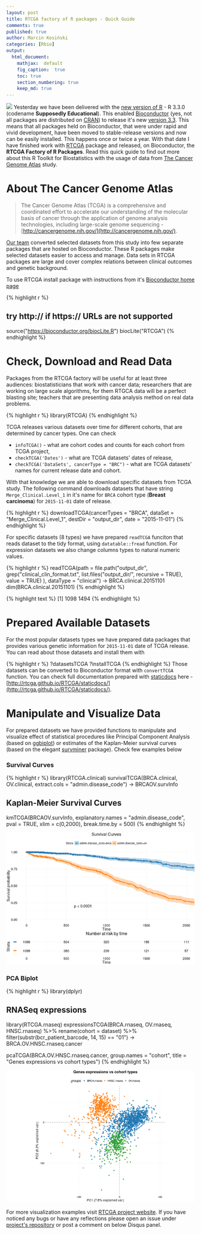 ```yaml
---
layout: post
title: RTCGA factory of R packages - Quick Guide
comments: true
published: true
author: Marcin Kosiński
categories: [Rbio]
output:
  html_document:
    mathjax:  default
    fig_caption:  true
    toc: true
    section_numbering: true
    keep_md: true
---
```



<img src="https://raw.githubusercontent.com/RTCGA/RTCGA/master/RTCGA_workflow_ver3.png" class="fit image"> Yesterday we have been delivered with the [new version of R](http://www.r-bloggers.com/r-3-3-0-is-released/) - R 3.3.0 (codename **Supposedly Educational**). This enabled [Bioconductor](http://bioconductor.org/) (yes, not all packages are distributed on [CRAN](https://cran.r-project.org/)) to release it's new [version 3.3](https://www.bioconductor.org/developers/release-schedule/). This means that all packages held on Bioconductor, that were under rapid and vivid development, have been moved to stable-release versions and now can be easily installed. This happens once or twice a year. With that date I have finished work with [RTCGA](http://rtcga.github.io/RTCGA/) package and released, on Bioconductor, the **RTCGA Factory of R Packages**. Read this quick guide to find out more about this R Toolkit for Biostatistics with the usage of data from [The Cancer Genome Atlas](http://cancergenome.nih.gov/) study.

# About The Cancer Genome Atlas

> The Cancer Genome Atlas (TCGA) is a comprehensive and coordinated effort to accelerate our understanding of the molecular basis of cancer through the application of genome analysis technologies, including large-scale genome sequencing - [http://cancergenome.nih.gov/](http://cancergenome.nih.gov/). 

[Our team](https://github.com/orgs/RTCGA/people) converted selected datasets from this study into few separate packages that are hosted on Bioconductor. These R packages make selected datasets easier to access and manage. Data sets in RTCGA packages are large and cover complex relations between clinical outcomes and genetic background.

To use RTCGA install package with instructions from it's [Bioconductor home page](https://www.bioconductor.org/packages/RTCGA/)


{% highlight r %}
## try http:// if https:// URLs are not supported
source("https://bioconductor.org/biocLite.R")
biocLite("RTCGA")
{% endhighlight %}

# Check, Download and Read Data

Packages from the RTCGA factory  will be useful for at least three audiences: biostatisticians that work with cancer data; researchers that are working on large scale algorithms, for them RTGCA data will be a perfect blasting site; teachers that are presenting data analysis method on real data problems. 


{% highlight r %}
library(RTCGA)
{% endhighlight %}


TCGA releases various datasets over time for different cohorts, that are determined by cancer types. One can check

- `infoTCGA()` - what are cohort codes and counts for each cohort from TCGA project,
- `checkTCGA('Dates')` - what are TCGA datasets' dates of release,
- `checkTCGA('DataSets', cancerType = "BRC")` - what are TCGA datasets' names for current release date and cohort.

With that knowledge we are able to download specific datasets from TCGA study. The following command downloads datasets that have string `Merge_Clinical.Level_1` in it's name for `BRCA` cohort type (**Breast carcinoma**) for `2015-11-01` date of release.


{% highlight r %}
downloadTCGA(cancerTypes = "BRCA",
             dataSet = "Merge_Clinical.Level_1",
             destDir = "output_dir",
             date = "2015-11-01")
{% endhighlight %}

For specific datasets (8 types) we have prepared `readTCGA` funciton that reads dataset to the tidy format, using `datatable::fread` function. For expression datasets we also change columns types to natural numeric values.


{% highlight r %}
readTCGA(path = file.path("output_dir",
                          grep("clinical_clin_format.txt",
                               list.files("output_dir/",
                                          recursive = TRUE),
                               value = TRUE)
                          ),
         dataType = "clinical") -> BRCA.clinical.20151101
dim(BRCA.clinical.20151101)
{% endhighlight %}



{% highlight text %}
[1] 1098 1494
{% endhighlight %}

# Prepared Available Datasets

For the most popular datasets types we have prepared data packages that provides various genetic information for `2015-11-01` date of TCGA release. You can read about those datasets and install them with

{% highlight r %}
?datasetsTCGA
?installTCGA
{% endhighlight %}
Those datasets can be converted to Bioconductor format with `convertTCGA` function. You can check full documentation prepared with [staticdocs](https://github.com/hadley/staticdocs) here - [http://rtcga.github.io/RTCGA/staticdocs/](http://rtcga.github.io/RTCGA/staticdocs/).

# Manipulate and Visualize Data

For prepared datasets we have provided functions to manipulate and visualize effect of statistical procedures like Principal Component Analysis (based on [ggbiplot](https://github.com/vqv/ggbiplot)) or estimates of the Kaplan-Meier survival curves (based on the elegant [survminer](http://www.sthda.com/english/rpkgs/survminer/) package). Check few examples below

### Survival Curves


{% highlight r %}
library(RTCGA.clinical)
survivalTCGA(BRCA.clinical,
             OV.clinical,
             extract.cols = "admin.disease_code") -> BRCAOV.survInfo
## Kaplan-Meier Survival Curves
kmTCGA(BRCAOV.survInfo,
       explanatory.names = "admin.disease_code",
       pval = TRUE,
       xlim = c(0,2000),
       break.time.by = 500)
{% endhighlight %}

![plot of chunk unnamed-chunk-7](/figure/source/2016-05-04-RTCGA-Quick-Guide/unnamed-chunk-7-1.png)

### PCA Biplot


{% highlight r %}
library(dplyr)
## RNASeq expressions
library(RTCGA.rnaseq)
expressionsTCGA(BRCA.rnaseq, OV.rnaseq, HNSC.rnaseq) %>%
   rename(cohort = dataset) %>%  
   filter(substr(bcr_patient_barcode, 14, 15) == "01") -> 
   BRCA.OV.HNSC.rnaseq.cancer

pcaTCGA(BRCA.OV.HNSC.rnaseq.cancer,
        group.names = "cohort",
        title = "Genes expressions vs cohort types")
{% endhighlight %}

![plot of chunk unnamed-chunk-8](/figure/source/2016-05-04-RTCGA-Quick-Guide/unnamed-chunk-8-1.png)

For more visualization examples visit [RTCGA project website](http://rtcga.github.io/RTCGA/Visualizations.html). If you have noticed any bugs or have any reflections please open an issue under [project's repository](https://github.com/RTCGA/RTCGA/issues/new) or post a comment on below Disqus panel. 
